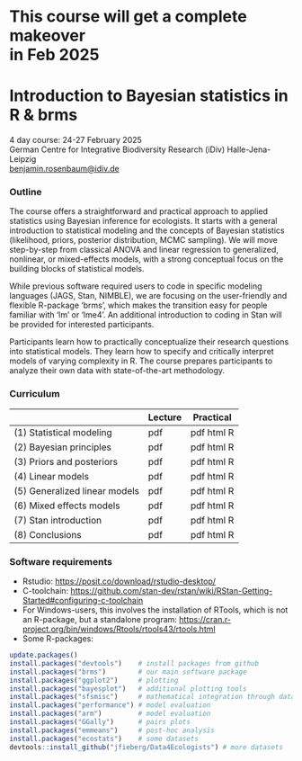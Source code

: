 # This course will get a complete makeover <br> in Feb 2025

# Introduction to Bayesian statistics in R & brms

4 day course: 24-27 February 2025  
German Centre for Integrative Biodiversity Research (iDiv) Halle-Jena-Leipzig  
benjamin.rosenbaum@idiv.de  

### Outline

The course offers a straightforward and practical approach to applied statistics using Bayesian inference for ecologists. It starts with a general introduction to statistical modeling and the concepts of Bayesian statistics (likelihood, priors, posterior distribution, MCMC sampling). We will move step-by-step from classical ANOVA and linear regression to generalized, nonlinear, or mixed-effects models, with a strong conceptual focus on the building blocks of statistical models.

While previous software required users to code in specific modeling languages (JAGS, Stan, NIMBLE), we are focusing on the user-friendly and flexible R-package ‘brms’, which makes the transition easy for people familiar with ‘lm’ or ‘lme4’. An additional introduction to coding in Stan will be provided for interested participants.

Participants learn how to practically conceptualize their research questions into statistical models. They learn how to specify and critically interpret models of varying complexity in R. The course prepares participants to analyze their own data with state-of-the-art methodology.

### Curriculum

|   | Lecture | Practical |
| ------------- | ------------- | ------------- |
| (1) Statistical modeling  | pdf  | pdf html R  |
| (2) Bayesian principles | pdf  | pdf html R  |
| (3) Priors and posteriors  | pdf  | pdf html R  |
| (4) Linear models  | pdf  | pdf html R  |
| (5) Generalized linear models  | pdf  | pdf html R  |
| (6) Mixed effects models  | pdf  | pdf html R  |
| (7) Stan introduction  | pdf  | pdf html R  |
| (8) Conclusions  | pdf  | pdf html R  |

### Software requirements

- Rstudio: https://posit.co/download/rstudio-desktop/
- C-toolchain: https://github.com/stan-dev/rstan/wiki/RStan-Getting-Started#configuring-c-toolchain 
- For Windows-users, this involves the installation of RTools, which is not an R-package, but a standalone program: https://cran.r-project.org/bin/windows/Rtools/rtools43/rtools.html
- Some R-packages:

```r
update.packages()
install.packages("devtools")    # install packages from github
install.packages("brms")        # our main software package
install.packages("ggplot2")     # plotting
install.packages("bayesplot")   # additional plotting tools
install.packages("sfsmisc")     # mathematical integration through data points
install.packages("performance") # model evaluation
install.packages("arm")         # model evaluation
install.packages("GGally")      # pairs plots
install.packages("emmeans")     # post-hoc analysis
install.packages("ecostats")    # some datasets
devtools::install_github("jfieberg/Data4Ecologists") # more datasets
```
